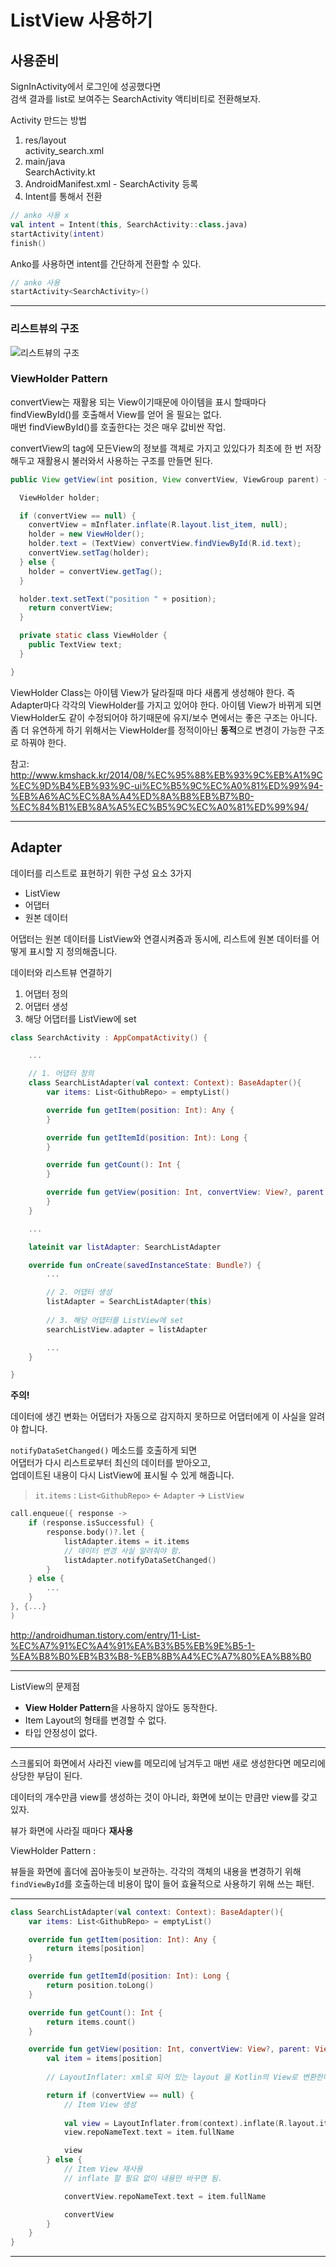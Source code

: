 # ListView 사용하기

## 사용준비

SignInActivity에서 로그인에 성공했다면  
검색 결과를 list로 보여주는 SearchActivity 액티비티로 전환해보자.

Activity 만드는 방법
1. res/layout  
activity_search.xml
2. main/java  
SearchActivity.kt  
3. AndroidManifest.xml - SearchActivity 등록
4. Intent를 통해서 전환

```kotlin
// anko 사용 x
val intent = Intent(this, SearchActivity::class.java)
startActivity(intent)
finish()
```
Anko를 사용하면 intent를 간단하게 전환할 수 있다.

```kotlin
// anko 사용
startActivity<SearchActivity>()
```

------
### 리스트뷰의 구조
![리스트뷰의 구조](https://user-images.githubusercontent.com/38287485/43572651-ffcfe7c0-967a-11e8-8e68-8c02fb8ca43e.png)


### ViewHolder Pattern

convertView는 재활용 되는 View이기때문에 아이템을 표시 할때마다 findViewById()를 호출해서 View를 얻어 올 필요는 없다.  
매번 findViewById()를 호출한다는 것은 매우 값비싼 작업.

convertView의 tag에 모든View의 정보를 객체로 가지고 있있다가 최초에 한 번 저장해두고 재활용시 불러와서 사용하는 구조를 만들면 된다.


```java
public View getView(int position, View convertView, ViewGroup parent) {

  ViewHolder holder;

  if (convertView == null) {
    convertView = mInflater.inflate(R.layout.list_item, null);
    holder = new ViewHolder();
    holder.text = (TextView) convertView.findViewById(R.id.text);
    convertView.setTag(holder);
  } else {
    holder = convertView.getTag();
  }

  holder.text.setText("position " + position);
    return convertView;
  }

  private static class ViewHolder {
    public TextView text;
  }

}
```
ViewHolder Class는 아이템 View가 달라질때 마다 새롭게 생성해야 한다. 즉 Adapter마다 각각의 ViewHolder를 가지고 있어야 한다. 아이템 View가 바뀌게 되면 ViewHolder도 같이 수정되어야 하기때문에 유지/보수 면에서는 좋은 구조는 아니다.  
좀 더 유연하게 하기 위해서는 ViewHolder를 정적이아닌 **동적**으로 변경이 가능한 구조로 하꿔야 한다.




참고:
http://www.kmshack.kr/2014/08/%EC%95%88%EB%93%9C%EB%A1%9C%EC%9D%B4%EB%93%9C-ui%EC%B5%9C%EC%A0%81%ED%99%94-%EB%A6%AC%EC%8A%A4%ED%8A%B8%EB%B7%B0-%EC%84%B1%EB%8A%A5%EC%B5%9C%EC%A0%81%ED%99%94/

----

## Adapter

데이터를 리스트로 표현하기 위한 구성 요소 3가지
- ListView
- 어댑터
- 원본 데이터

어댑터는 원본 데이터를 ListView와 연결시켜줌과 동시에, 리스트에 원본 데이터를 어떻게 표시할 지 정의해줍니다.

데이터와 리스트뷰 연결하기
1. 어댑터 정의
2. 어댑터 생성
3. 해당 어댑터를 ListView에 set

```kotlin
class SearchActivity : AppCompatActivity() {

    ...

    // 1. 어댑터 정의
    class SearchListAdapter(val context: Context): BaseAdapter(){
        var items: List<GithubRepo> = emptyList()

        override fun getItem(position: Int): Any {
        }

        override fun getItemId(position: Int): Long {
        }

        override fun getCount(): Int {
        }

        override fun getView(position: Int, convertView: View?, parent: ViewGroup?): View {
        }
    }

    ...

    lateinit var listAdapter: SearchListAdapter

    override fun onCreate(savedInstanceState: Bundle?) {
        ...

        // 2. 어댑터 생성
        listAdapter = SearchListAdapter(this)
        
        // 3. 해당 어댑터를 ListView에 set
        searchListView.adapter = listAdapter

        ...
    }

}

```

**주의!** 

데이터에 생긴 변화는 어댑터가 자동으로 감지하지 못하므로 어댑터에게 이 사실을 알려야 합니다.   

`notifyDataSetChanged()` 메소드를 호출하게 되면  
어댑터가 다시 리스트로부터 최신의 데이터를 받아오고,  
업데이트된 내용이 다시 ListView에 표시될 수 있게 해줍니다.

> `it.items` : `List<GithubRepo>` <- `Adapter` -> `ListView`

```kotlin
call.enqueue({ response ->
    if (response.isSuccessful) {
        response.body()?.let {
            listAdapter.items = it.items
            // 데이터 변경 사실 알려줘야 함.
            listAdapter.notifyDataSetChanged()
        }
    } else {
        ...
    }
}, {...}
)
```


http://androidhuman.tistory.com/entry/11-List-%EC%A7%91%EC%A4%91%EA%B3%B5%EB%9E%B5-1-%EA%B8%B0%EB%B3%B8-%EB%8B%A4%EC%A7%80%EA%B8%B0


------

ListView의 문제점
* **View Holder Pattern**을 사용하지 않아도 동작한다.
* Item Layout의 형태를 변경할 수 없다.
* 타입 안정성이 없다.


----


스크롤되어 화면에서 사라진 view를 메모리에 남겨두고 매번 새로 생성한다면 메모리에 상당한 부담이 된다.

데이터의 개수만큼 view를 생성하는 것이 아니라, 화면에 보이는 만큼만 view를 갖고 있자.  

뷰가 화면에 사라질 때마다 **재사용**

ViewHolder Pattern :  

뷰들을 화면에 홀더에 꼽아놓듯이 보관하는.
각각의 객체의 내용을 변경하기 위해 `findViewById`를 호출하는데 비용이 많이 들어 효율적으로 사용하기 위해 쓰는 패턴.


----

```kotlin
class SearchListAdapter(val context: Context): BaseAdapter(){
    var items: List<GithubRepo> = emptyList()

    override fun getItem(position: Int): Any {
        return items[position]
    }

    override fun getItemId(position: Int): Long {
        return position.toLong()
    }

    override fun getCount(): Int {
        return items.count()
    }

    override fun getView(position: Int, convertView: View?, parent: ViewGroup?): View {
        val item = items[position]
        
        // LayoutInflater: xml로 되어 있는 layout 을 Kotlin의 View로 변환한다.

        return if (convertView == null) {
            // Item View 생성
            
            val view = LayoutInflater.from(context).inflate(R.layout.item_repo, null)
            view.repoNameText.text = item.fullName

            view
        } else {
            // Item View 재사용
            // inflate 할 필요 없이 내용만 바꾸면 됨.

            convertView.repoNameText.text = item.fullName

            convertView
        }
    }
}
```

----










